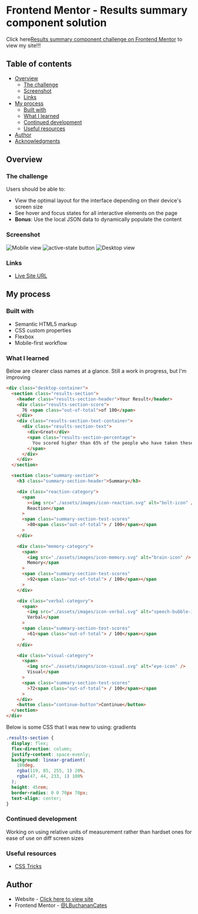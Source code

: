 # Frontend Mentor - Results summary component solution

Click here[Results summary component challenge on Frontend Mentor](https://monumental-speculoos-59ea87.netlify.app) to view my site!!!

## Table of contents

- [Overview](#overview)
  - [The challenge](#the-challenge)
  - [Screenshot](#screenshot)
  - [Links](#links)
- [My process](#my-process)
  - [Built with](#built-with)
  - [What I learned](#what-i-learned)
  - [Continued development](#continued-development)
  - [Useful resources](#useful-resources)
- [Author](#author)
- [Acknowledgments](#acknowledgments)

## Overview

### The challenge

Users should be able to:

- View the optimal layout for the interface depending on their device's screen size
- See hover and focus states for all interactive elements on the page
- **Bonus**: Use the local JSON data to dynamically populate the content

### Screenshot

![Mobile view](<Screen Shot 2023-10-29 at 6.14.29 PM.png>)
![active-state button](<Screen Shot 2023-10-29 at 6.14.38 PM.png>)
![Desktop view](<Screen Shot 2023-10-29 at 6.14.13 PM.png>)

### Links

- [Live Site URL](https://monumental-speculoos-59ea87.netlify.app)

## My process

### Built with

- Semantic HTML5 markup
- CSS custom properties
- Flexbox
- Mobile-first workflow

### What I learned

Below are clearer class names at a glance. Still a work in progress, but I'm improving

```html
<div class="desktop-container">
  <section class="results-section">
    <header class="results-section-header">Your Result</header>
    <div class="results-section-score">
      76 <span class="out-of-total">of 100</span>
    </div>
    <div class="results-section-text-container">
      <div class="results-section-text">
        <div>Great</div>
        <span class="results-section-percentage">
          You scored higher than 65% of the people who have taken these tests!
        </span>
      </div>
    </div>
  </section>

  <section class="summary-section">
    <h3 class="summary-section-header">Summary</h3>

    <div class="reaction-category">
      <span
        ><img src="./assets/images/icon-reaction.svg" alt="bolt-icon" />
        Reaction</span
      >
      <span class="summary-section-test-scores"
        >80<span class="out-of-total"> / 100</span></span
      >
    </div>

    <div class="memory-category">
      <span>
        <img src="./assets/images/icon-memory.svg" alt="brain-icon" />
        Memory</span
      >
      <span class="summary-section-test-scores"
        >92<span class="out-of-total"> / 100</span></span
      >
    </div>

    <div class="verbal-category">
      <span>
        <img src="./assets/images/icon-verbal.svg" alt="speech-bubble-icon" />
        Verbal</span
      >
      <span class="summary-section-test-scores"
        >61<span class="out-of-total"> / 100</span></span
      >
    </div>

    <div class="visual-category">
      <span>
        <img src="./assets/images/icon-visual.svg" alt="eye-icon" />
        Visual</span
      >
      <span class="summary-section-test-scores"
        >72<span class="out-of-total"> / 100</span></span
      >
    </div>
    <button class="continue-button">Continue</button>
  </section>
</div>
```

Below is some CSS that I was new to using: gradients

```css
.results-section {
  display: flex;
  flex-direction: column;
  justify-content: space-evenly;
  background: linear-gradient(
    180deg,
    rgba(119, 85, 255, 1) 20%,
    rgba(47, 44, 233, 1) 100%
  );
  height: 45rem;
  border-radius: 0 0 70px 70px;
  text-align: center;
}
```

### Continued development

Working on using relative units of measurement rather than hardset ones for ease of use on diff screen sizes

### Useful resources

- [CSS Tricks](https://www.css-tricks.com)

## Author

- Website - [Click here to view site](https://monumental-speculoos-59ea87.netlify.app)
- Frontend Mentor - [@LBuchananCates](https://www.frontendmentor.io/profile/lbuchanancates)
